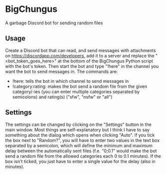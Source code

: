 # BigChungus
A garbage Discord bot for sending random files

## Usage
Create a Discord bot that can read, and send messages with attachments on https://discordapp.com/developers, add it to a server and replace the "<bot_token_goes_here>" at the bottom of the BigChungus Python script with the bot's token. Then start the bot and type "!here" in the channel you want the bot to send messages in. The commands are:
- !here: tells the bot in which channel to send messages in
- !category:rating: makes the bot send a random file from the given category/-ies (you can enter multiple categories separated by semicolons) and rating(s) ("sfw", "nsfw" or "all")

## Settings
The settings can be changed by clicking on the "Settings" button in the main window. Most things are self-explanatory but I think I have to say something about the dialog which opens when clicking "Auto". If you tick the box next to "Random?", you will have to enter two values in the text box separated by a semicolon, which will define the minimum and maximum delay between the automatically sent files (f.e. "0;0.1" would make the bot send a random file from the allowed categories each 0 to 0.1 minutes). If the box isn't ticked, you just have to enter a single value for the delay (also in minutes).
